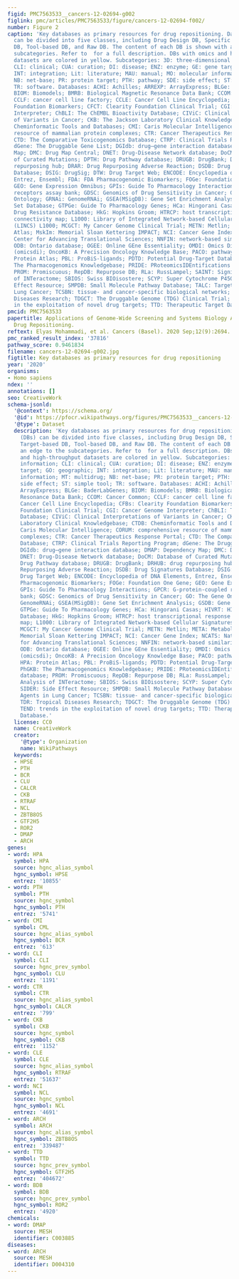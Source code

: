 ```yaml
---
figid: PMC7563533__cancers-12-02694-g002
figlink: pmc/articles/PMC7563533/figure/cancers-12-02694-f002/
number: Figure 2
caption: 'Key databases as primary resources for drug repositioning. Databases (DBs)
  can be divided into five classes, including Drug Design DB, Specific DB, Target-based
  DB, Tool-based DB, and Raw DB. The content of each DB is shown with an edge to the
  subcategories. Refer to  for a full description. DBs with omics and high-throughput
  datasets are colored in yellow. Subcategories: 3D: three-dimensional information;
  CLI: clinical; CUA: curation; DI: disease; ENZ: enzyme; GE: gene target; GO: geographic;
  INT: integration; Lit: literature; MAU: manual; MO: molecular information; MT: multidrug;
  NB: net-base; PR: protein target; PTH: pathway; SDE: side effect; ST: simple tool;
  TR: software. Databases: ACHI: Achilles; ARREXP: ArrayExpress; BLGe: BaderLabGenes;
  BIOM: Biomodels; BMRB: Biological Magnetic Resonance Data Bank; CCOM: Cancer Common;
  CCLF: cancer cell line factory; CCLE: Cancer Cell Line Encyclopedia; CFBs: Clearity
  Foundation Biomarkers; CFCT: Clearity Foundation Clinical Trial; CGI: Cancer Genome
  Interpreter; ChBLI: The ChEMBL Bioactivity Database; CIViC: Clinical Interpretations
  of Variants in Cancer; CKB: The Jackson Laboratory Clinical Knowledgebase; CTDB:
  Cheminformatic Tools and Databases; CMI: Caris Molecular Intelligence; CORUM: comprehensive
  resource of mammalian protein complexes; CTR: Cancer Therapeutics Response Portal;
  CTD: The Comparative Toxicogenomics Database; CTRP: Clinical Trials Reporting Program;
  dGene: The Druggable Gene List; DGIdb: drug–gene interaction database; DMAP: Dependency
  Map; DMC: Drug Map Central; DNET: Drug-Disease Network database; DoCM: Database
  of Curated Mutations; DPTH: Drug Pathway database; DRUGB: DrugBank; DRHUB: drug
  repurposing hub; DRAR: Drug Repurposing Adverse Reaction; DSDB: Drug Signatures
  Database; DSIG: DrugSig; DTW: Drug Target Web; ENCODE: Encyclopedia of DNA Elements,
  Entrez, Ensembl; FDA: FDA Pharmacogenomic Biomarkers; FOGe: Foundation One Gene;
  GEO: Gene Expression Omnibus; GPIs: Guide To Pharmacology Interactions; GPCR: G-protein-coupled
  receptors assay bank; GDSC: Genomics of Drug Sensitivity in Cancer; GO: The Gene
  Ontology; GRNAi: GenomeRNAi; GSEA(MSigDB): Gene Set Enrichment Analysis; GSDB: Gene
  Set Database; GTPGe: Guide To Pharmacology Genes; HCa: Hingorani Casas; HIVRT: HIV
  Drug Resistance Database; HkG: Hopkins Groom; HTRCP: host transcriptional response
  connectivity map; L1000: Library of Integrated Network-based Cellular Signatures
  (LINCS) L1000; MCGCT: My Cancer Genome Clinical Trial; METN: Metlin; META: Metabolic
  Atlas; MskIm: Memorial Sloan Kettering IMPACT; NCI: Cancer Gene Index; NCATS: National
  Center for Advancing Translational Sciences; NNFIN: network-based similarity finder;
  ODB: Ontario database; OGEE: Online GEne Essentiality; OMDI: Omics Discovery Index
  (omicsdi); OncoKB: A Precision Oncology Knowledge Base; PACO: pathway commons; HPA:
  Protein Atlas; PBL: ProBiS-ligands; PDTD: Potential Drug-Target Database; PhGKB:
  The Pharmacogenomics Knowledgebase; PRIDE: PRoteomicsIDEntifications (PRIDE) database;
  PROM: Promiscuous; RepDB: Repurpose DB; RLa: RussLampel; SAINT: Significance Analysis
  of INTeractome; SBIOS: Swiss BIOisostere; SCYP: Super Cytochrome P450; SIDER: Side
  Effect Resource; SMPDB: Small Molecule Pathway Database; TALC: Targeted Agents in
  Lung Cancer; TCSBN: tissue- and cancer-specific biological networks; TDR: Tropical
  Diseases Research; TDGCT: The Druggable Genome (TDG) Clinical Trial; TEND: trends
  in the exploitation of novel drug targets; TTD: Therapeutic Target Database.'
pmcid: PMC7563533
papertitle: Applications of Genome-Wide Screening and Systems Biology Approaches in
  Drug Repositioning.
reftext: Elyas Mohammadi, et al. Cancers (Basel). 2020 Sep;12(9):2694.
pmc_ranked_result_index: '37816'
pathway_score: 0.9461834
filename: cancers-12-02694-g002.jpg
figtitle: Key databases as primary resources for drug repositioning
year: '2020'
organisms:
- Homo sapiens
ndex: ''
annotations: []
seo: CreativeWork
schema-jsonld:
  '@context': https://schema.org/
  '@id': https://pfocr.wikipathways.org/figures/PMC7563533__cancers-12-02694-g002.html
  '@type': Dataset
  description: 'Key databases as primary resources for drug repositioning. Databases
    (DBs) can be divided into five classes, including Drug Design DB, Specific DB,
    Target-based DB, Tool-based DB, and Raw DB. The content of each DB is shown with
    an edge to the subcategories. Refer to  for a full description. DBs with omics
    and high-throughput datasets are colored in yellow. Subcategories: 3D: three-dimensional
    information; CLI: clinical; CUA: curation; DI: disease; ENZ: enzyme; GE: gene
    target; GO: geographic; INT: integration; Lit: literature; MAU: manual; MO: molecular
    information; MT: multidrug; NB: net-base; PR: protein target; PTH: pathway; SDE:
    side effect; ST: simple tool; TR: software. Databases: ACHI: Achilles; ARREXP:
    ArrayExpress; BLGe: BaderLabGenes; BIOM: Biomodels; BMRB: Biological Magnetic
    Resonance Data Bank; CCOM: Cancer Common; CCLF: cancer cell line factory; CCLE:
    Cancer Cell Line Encyclopedia; CFBs: Clearity Foundation Biomarkers; CFCT: Clearity
    Foundation Clinical Trial; CGI: Cancer Genome Interpreter; ChBLI: The ChEMBL Bioactivity
    Database; CIViC: Clinical Interpretations of Variants in Cancer; CKB: The Jackson
    Laboratory Clinical Knowledgebase; CTDB: Cheminformatic Tools and Databases; CMI:
    Caris Molecular Intelligence; CORUM: comprehensive resource of mammalian protein
    complexes; CTR: Cancer Therapeutics Response Portal; CTD: The Comparative Toxicogenomics
    Database; CTRP: Clinical Trials Reporting Program; dGene: The Druggable Gene List;
    DGIdb: drug–gene interaction database; DMAP: Dependency Map; DMC: Drug Map Central;
    DNET: Drug-Disease Network database; DoCM: Database of Curated Mutations; DPTH:
    Drug Pathway database; DRUGB: DrugBank; DRHUB: drug repurposing hub; DRAR: Drug
    Repurposing Adverse Reaction; DSDB: Drug Signatures Database; DSIG: DrugSig; DTW:
    Drug Target Web; ENCODE: Encyclopedia of DNA Elements, Entrez, Ensembl; FDA: FDA
    Pharmacogenomic Biomarkers; FOGe: Foundation One Gene; GEO: Gene Expression Omnibus;
    GPIs: Guide To Pharmacology Interactions; GPCR: G-protein-coupled receptors assay
    bank; GDSC: Genomics of Drug Sensitivity in Cancer; GO: The Gene Ontology; GRNAi:
    GenomeRNAi; GSEA(MSigDB): Gene Set Enrichment Analysis; GSDB: Gene Set Database;
    GTPGe: Guide To Pharmacology Genes; HCa: Hingorani Casas; HIVRT: HIV Drug Resistance
    Database; HkG: Hopkins Groom; HTRCP: host transcriptional response connectivity
    map; L1000: Library of Integrated Network-based Cellular Signatures (LINCS) L1000;
    MCGCT: My Cancer Genome Clinical Trial; METN: Metlin; META: Metabolic Atlas; MskIm:
    Memorial Sloan Kettering IMPACT; NCI: Cancer Gene Index; NCATS: National Center
    for Advancing Translational Sciences; NNFIN: network-based similarity finder;
    ODB: Ontario database; OGEE: Online GEne Essentiality; OMDI: Omics Discovery Index
    (omicsdi); OncoKB: A Precision Oncology Knowledge Base; PACO: pathway commons;
    HPA: Protein Atlas; PBL: ProBiS-ligands; PDTD: Potential Drug-Target Database;
    PhGKB: The Pharmacogenomics Knowledgebase; PRIDE: PRoteomicsIDEntifications (PRIDE)
    database; PROM: Promiscuous; RepDB: Repurpose DB; RLa: RussLampel; SAINT: Significance
    Analysis of INTeractome; SBIOS: Swiss BIOisostere; SCYP: Super Cytochrome P450;
    SIDER: Side Effect Resource; SMPDB: Small Molecule Pathway Database; TALC: Targeted
    Agents in Lung Cancer; TCSBN: tissue- and cancer-specific biological networks;
    TDR: Tropical Diseases Research; TDGCT: The Druggable Genome (TDG) Clinical Trial;
    TEND: trends in the exploitation of novel drug targets; TTD: Therapeutic Target
    Database.'
  license: CC0
  name: CreativeWork
  creator:
    '@type': Organization
    name: WikiPathways
  keywords:
  - HPSE
  - PTH
  - BCR
  - CLU
  - CALCR
  - CKB
  - RTRAF
  - NCL
  - ZBTB8OS
  - GTF2H5
  - ROR2
  - DMAP
  - ARCH
genes:
- word: НРА
  symbol: HPA
  source: hgnc_alias_symbol
  hgnc_symbol: HPSE
  entrez: '10855'
- word: PTH
  symbol: PTH
  source: hgnc_symbol
  hgnc_symbol: PTH
  entrez: '5741'
- word: CMI
  symbol: CML
  source: hgnc_alias_symbol
  hgnc_symbol: BCR
  entrez: '613'
- word: CLI
  symbol: CLI
  source: hgnc_prev_symbol
  hgnc_symbol: CLU
  entrez: '1191'
- word: CTR
  symbol: CTR
  source: hgnc_alias_symbol
  hgnc_symbol: CALCR
  entrez: '799'
- word: CKB
  symbol: CKB
  source: hgnc_symbol
  hgnc_symbol: CKB
  entrez: '1152'
- word: CLE
  symbol: CLE
  source: hgnc_alias_symbol
  hgnc_symbol: RTRAF
  entrez: '51637'
- word: NCI
  symbol: NCL
  source: hgnc_symbol
  hgnc_symbol: NCL
  entrez: '4691'
- word: ARCH
  symbol: ARCH
  source: hgnc_alias_symbol
  hgnc_symbol: ZBTB8OS
  entrez: '339487'
- word: TTD
  symbol: TTD
  source: hgnc_prev_symbol
  hgnc_symbol: GTF2H5
  entrez: '404672'
- word: BDB
  symbol: BDB
  source: hgnc_prev_symbol
  hgnc_symbol: ROR2
  entrez: '4920'
chemicals:
- word: DMAP
  source: MESH
  identifier: C003885
diseases:
- word: ARCH
  source: MESH
  identifier: D004310
---
```

